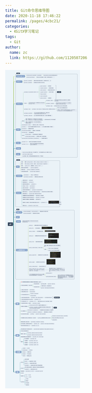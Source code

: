 ```yaml
---
title: Git命令思维导图
date: 2020-11-18 17:46:22
permalink: /pages/4cbc21/
categories:
  - 《Git》学习笔记
tags:
  - Git
author:
  name: zc
  link: https://github.com/1120507206
---
```

![Git命令思维导图](/img/git.png)
